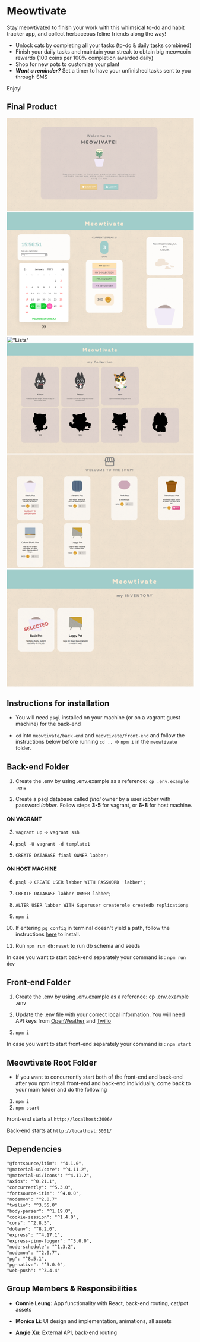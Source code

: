 # Meowtivate

Stay meowtivated to finish your work with this whimsical to-do and habit tracker app, and collect herbaceous feline friends along the way!

* Unlock cats by completing all your tasks (to-do & daily tasks combined)
* Finish your daily tasks and maintain your streak to obtain big meowcoin rewards (100 coins per 100% completion awarded daily)
* Shop for new pots to customize your plant
* **_Want a reminder?_** Set a timer to have your unfinished tasks sent to you through SMS 

Enjoy!

## Final Product

!["Welcome"](https://github.com/agxcd/meowtivate/blob/main/docs/Welcome.png?raw=true)
!["Dashboard"](https://github.com/agxcd/meowtivate/blob/main/docs/Dashboard.png?raw=true)
!["Lists"](https://github.com/agxcd/meowtivate/blob/main/docs/Lists.gif?raw=true)
!["Collections"](https://github.com/agxcd/meowtivate/blob/main/docs/Collections.png?raw=true)
!["Shop"](https://github.com/agxcd/meowtivate/blob/main/docs/Shop.png?raw=true)
!["Inventory"](https://github.com/agxcd/meowtivate/blob/main/docs/Inventory.png?raw=true)

## Instructions for installation

- You will need `psql` installed on your machine (or on a vagrant guest machine) for the back-end

- `cd` into `meowtivate/back-end` and `meovtivate/front-end` and follow the instructions below before running `cd ..` -> `npm i` in the `meowtivate` folder.

## Back-end Folder

1. Create the .env by using .env.example as a reference: `cp .env.example .env`

2. Create a psql database called *final* owner by a user *labber* with password *labber*. Follow steps **3-5** for vagrant, or **6-8** for host machine.

#### ON VAGRANT

3. `vagrant up` -> `vagrant ssh`

4. `psql -U vagrant -d template1`

5. `CREATE DATABASE final OWNER labber;`


#### ON HOST MACHINE

6. `psql` -> `CREATE USER labber WITH PASSWORD 'labber';`

7. `CREATE DATABASE labber OWNER labber;`

8. `ALTER USER labber WITH Superuser createrole createdb replication;`

9. `npm i`

10. If entering `pg_config` in terminal doesn't yield a path, follow the instructions [here](https://www.npmjs.com/package/pg-native) to install.

11. Run `npm run db:reset` to run db schema and seeds

In case you want to start back-end separately
   your command is : `npm run dev`

## Front-end Folder

1. Create the .env by using .env.example as a reference: cp .env.example .env

2. Update the .env file with your correct local information. You will need API keys from [OpenWeather](https://openweathermap.org/appid) and [Twilio](https://www.twilio.com/)


3. `npm i`

In case you want to start front-end separately
   your command is : `npm start`

## Meowtivate Root Folder

- If you want to concurrently start both of the front-end and back-end
  after you npm install front-end and back-end individually, come back to your main folder
  and do the following

1. `npm i`
2. `npm start`

Front-end starts at
`http://localhost:3006/`

Back-end starts at
`http://localhost:5001/`

## Dependencies

    "@fontsource/itim": "^4.1.0",
    "@material-ui/core": "^4.11.2",
    "@material-ui/icons": "^4.11.2",
    "axios": "^0.21.1",
    "concurrently": "^5.3.0",
    "fontsource-itim": "^4.0.0",
    "nodemon": "^2.0.7"
    "twilio": "^3.55.0"
    "body-parser": "^1.19.0",
    "cookie-session": "^1.4.0",
    "cors": "^2.8.5",
    "dotenv": "^8.2.0",
    "express": "^4.17.1",
    "express-pino-logger": "^5.0.0",
    "node-schedule": "^1.3.2",
    "nodemon": "^2.0.7",
    "pg": "^8.5.1",
    "pg-native": "^3.0.0",
    "web-push": "^3.4.4"
   

## Group Members & Responsibilities

- **Connie Leung:** App functionality with React, back-end routing, cat/pot assets

- **Monica Li:** UI design and implementation, animations, all assets

- **Angie Xu:** External API, back-end routing


